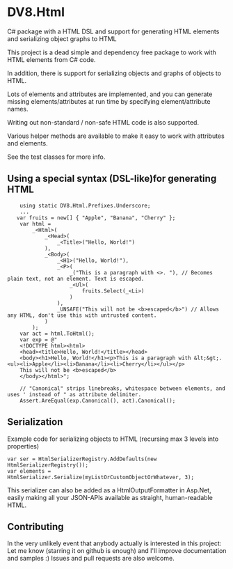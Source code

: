 DV8.Html
========

C# package with a HTML DSL and support for generating HTML elements 
and serializing object graphs to HTML

This project is a dead simple and dependency free package to work with HTML elements from C# code. 

In addition, there is support for serializing objects and graphs of objects to HTML. 

Lots of elements and attributes are implemented, and you can generate missing elements/attributes at 
run time by specifying element/attribute names.  

Writing out non-standard / non-safe HTML code is also supported.

Various helper methods are available to make it easy to work with attributes and elements.

See the test classes for more info. 

Using a special syntax (DSL-like)for generating HTML
----------------------------------------------------

        using static DV8.Html.Prefixes.Underscore;
        ...
       var fruits = new[] { "Apple", "Banana", "Cherry" };
        var html =
            _<Html>(
                _<Head>(
                    _<Title>("Hello, World!")
                ),
                _<Body>(
                    _<H1>("Hello, World!"),
                    _<P>(
                        _("This is a paragraph with <>. "), // Becomes plain text, not an element. Text is escaped. 
                        _<Ul>(
                            fruits.Select(_<Li>)
                        )
                    ),
                    _UNSAFE("This will not be <b>escaped</b>") // Allows any HTML, don't use this with untrusted content. 
                )
            );
        var act = html.ToHtml();
        var exp = @"
        <!DOCTYPE html><html>
        <head><title>Hello, World!</title></head>
        <body><h1>Hello, World!</h1><p>This is a paragraph with &lt;&gt;. <ul><li>Apple</li><li>Banana</li><li>Cherry</li></ul></p>
        This will not be <b>escaped</b>
        </body></html>";

        // "Canonical" strips linebreaks, whitespace between elements, and uses ' instead of " as attribute delimiter.
        Assert.AreEqual(exp.Canonical(), act).Canonical();


Serialization
-------------

Example code for serializing objects to HTML (recursing max 3 levels into properties)

    var ser = HtmlSerializerRegistry.AddDefaults(new HtmlSerializerRegistry()); 
    var elements = HtmlSerializer.Serialize(myListOrCustomObjectOrWhatever, 3);


This serializer can also be added as a HtmlOutputFormatter in Asp.Net, easily making all your JSON-APIs available 
as straight, human-readable HTML. 

Contributing
------------

In the very unlikely event that anybody actually is interested in this project: 
Let me know (starring it on github is enough) and I'll improve documentation and samples :)
Issues and pull requests are also welcome.
